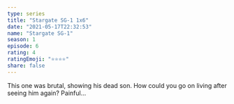 ```yaml
---
type: series
title: "Stargate SG-1 1x6"
date: "2021-05-17T22:32:53"
name: "Stargate SG-1"
season: 1
episode: 6
rating: 4
ratingEmoji: "⭐️⭐️⭐️⭐️"
share: false
---
```


This one was brutal, showing his dead son. How could you go on living after seeing him again? Painful... 

